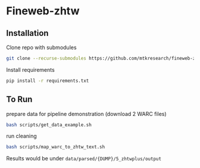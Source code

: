 # Fineweb-zhtw

## Installation
Clone repo with submodules
```bash
git clone --recurse-submodules https://github.com/mtkresearch/fineweb-zhtw.git
```

Install requirements
```bash
pip install -r requirements.txt
```

## To Run
prepare data for pipeline demonstration (download 2 WARC files)
```bash
bash scripts/get_data_example.sh
```

run cleaning
```bash
bash scripts/map_warc_to_zhtw_text.sh
```
Results would be under `data/parsed/{DUMP}/5_zhtwplus/output`




